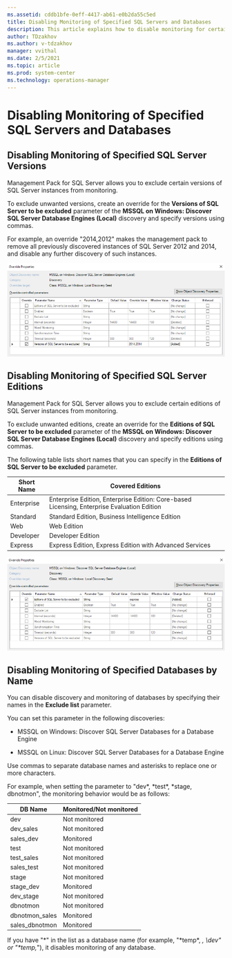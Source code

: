 ```yaml
---
ms.assetid: cddb1bfe-0eff-4417-ab61-e0b2da55c5ed
title: Disabling Monitoring of Specified SQL Servers and Databases
description: This article explains how to disable monitoring for certain SQL Servers and Databases
author: TDzakhov
ms.author: v-tdzakhov
manager: vvithal
ms.date: 2/5/2021
ms.topic: article
ms.prod: system-center
ms.technology: operations-manager
---
```


# Disabling Monitoring of Specified SQL Servers and Databases

## Disabling Monitoring of Specified SQL Server Versions

Management Pack for SQL Server allows you to exclude certain versions of SQL Server instances from monitoring.

To exclude unwanted versions, create an override for the **Versions of SQL Server to be excluded** parameter of the **MSSQL on Windows: Discover SQL Server Database Engines (Local)** discovery and specify versions using commas. 

For example, an override "2014,2012" makes the management pack to remove all previously discovered instances of SQL Server 2012 and 2014, and disable any further discovery of such instances.

![Disabling Monitoring of Specified SQL Server Versions](./media/ssmp/overriding-version-parameter.png)

## Disabling Monitoring of Specified SQL Server Editions

Management Pack for SQL Server allows you to exclude certain editions of SQL Server instances from monitoring.

To exclude unwanted editions, create an override for the **Editions of SQL Server to be excluded** parameter of the **MSSQL on Windows: Discover SQL Server Database Engines (Local)** discovery and specify editions using commas. 

The following table lists short names that you can specify in the **Editions of SQL Server to be excluded** parameter.

|Short Name|Covered Editions|
|-|-|
|Enterprise|Enterprise Edition, Enterprise Edition: Core-based Licensing, Enterprise Evaluation Edition|
|Standard|Standard Edition, Business Intelligence Edition|
|Web|Web Edition|
|Developer|Developer Edition|
|Express|Express Edition, Express Edition with Advanced Services|

![Disabling Monitoring of Specified SQL Server Editions](./media/ssmp/overriding-edition-parameter.png)

## Disabling Monitoring of Specified Databases by Name

You can disable discovery and monitoring of databases by specifying their names in the **Exclude list** parameter.

You can set this parameter in the following discoveries:

- MSSQL on Windows: Discover SQL Server Databases for a Database Engine

- MSSQL on Linux: Discover SQL Server Databases for a Database Engine

Use commas to separate database names and asterisks to replace one or more characters.

For example, when setting the parameter to "dev*, \*test*, *stage, dbnotmon", the monitoring behavior would be as follows:

|DB Name|Monitored/Not monitored|
|-|-|
|dev|Not monitored|
|dev_sales|Not monitored|
|sales_dev|Monitored|
|test|Not monitored|
|test_sales|Not monitored|
|sales_test|Not monitored|
|stage|Not monitored|
|stage_dev|Monitored|
|dev_stage|Not monitored|
|dbnotmon|Not monitored|
|dbnotmon_sales|Monitored|
|sales_dbnotmon|Monitored|

If you have "\*" in the list as a database name (for example, "\*temp*, *, *\dev*" or "\*temp,*"), it disables monitoring of any database.

